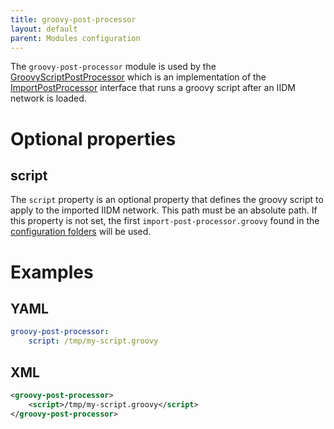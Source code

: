 ```yaml
---
title: groovy-post-processor
layout: default
parent: Modules configuration
---
```


The `groovy-post-processor` module is used by the [GroovyScriptPostProcessor](../../iidm/importer/post-processor/GroovyScriptPostProcessor.md)
which is an implementation of the [ImportPostProcessor](../../iidm/importer/post-processor/index.md) interface that runs
a groovy script after an IIDM network is loaded.

# Optional properties

## script
The `script` property is an optional property that defines the groovy script to apply to the imported IIDM network. This
path must be an absolute path. If this property is not set, the first `import-post-processor.groovy` found in the
[configuration folders](../itools.md#powsybl_config_dirs) will be used.

# Examples

## YAML
```yaml
groovy-post-processor:
    script: /tmp/my-script.groovy
```

## XML
```xml
<groovy-post-processor>
    <script>/tmp/my-script.groovy</script>
</groovy-post-processor>
```
